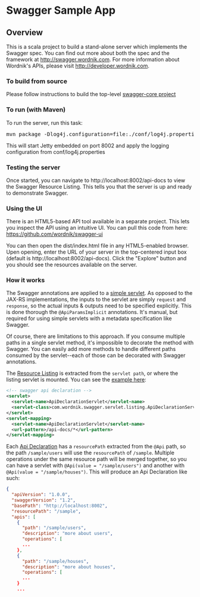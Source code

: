 # Swagger Sample App

## Overview
This is a scala project to build a stand-alone server which implements the Swagger spec.  You can find out 
more about both the spec and the framework at http://swagger.wordnik.com.  For more information 
about Wordnik's APIs, please visit http://developer.wordnik.com.

### To build from source
Please follow instructions to build the top-level [swagger-core project](https://github.com/wordnik/swagger-core)


### To run (with Maven)
To run the server, run this task:
<pre>
mvn package -Dlog4j.configuration=file:./conf/log4j.properties jetty:run
</pre>

This will start Jetty embedded on port 8002 and apply the logging configuration from conf/log4j.properties

### Testing the server
Once started, you can navigate to http://localhost:8002/api-docs to view the Swagger Resource Listing.
This tells you that the server is up and ready to demonstrate Swagger.

### Using the UI
There is an HTML5-based API tool available in a separate project.  This lets you inspect the API using an 
intuitive UI.  You can pull this code from here:  https://github.com/wordnik/swagger-ui

You can then open the dist/index.html file in any HTML5-enabled browser.  Upen opening, enter the
URL of your server in the top-centered input box (default is http://localhost:8002/api-docs).  Click the "Explore" 
button and you should see the resources available on the server.

### How it works
The Swagger annotations are applied to a [simple servlet](https://github.com/wordnik/swagger-core/blob/develop-1.3/samples/scala-servlet/src/main/scala/com/wordnik/swagger/sample/servlet/SampleServlet.scala#L14).  As opposed to the JAX-RS implementations, the inputs to the servlet are simply `request` and `response`, so the actual inputs & outputs need to be specified explicitly.  This is done thorough the `@ApiParamsImplicit` annotations.  It's manual, but required for using simple servlets with a metadata specification like Swagger.

Of course, there are limitations to this approach.  If you consume multiple paths in a single servlet method, it's impossible to decorate the method with Swagger.  You can easily add more methods to handle different paths consumed by the servlet--each of those can be decorated with Swagger annotations.

The [Resource Listing](https://github.com/wordnik/swagger-core/wiki/Resource-Listing) is extracted from the `servlet path`, or where the listing servlet is mounted.  You can see the [example here](https://github.com/wordnik/swagger-core/blob/develop-1.3/samples/scala-servlet/src/main/webapp/WEB-INF/web.xml#L35):

```xml
<!-- swagger api declaration -->
<servlet>
  <servlet-name>ApiDeclarationServlet</servlet-name>
  <servlet-class>com.wordnik.swagger.servlet.listing.ApiDeclarationServlet</servlet-class>
</servlet>
<servlet-mapping>
  <servlet-name>ApiDeclarationServlet</servlet-name>
  <url-pattern>/api-docs/*</url-pattern>
</servlet-mapping>
```

Each [Api Declaration](https://github.com/wordnik/swagger-core/wiki/API-Declaration) has a `resourcePath` extracted from the `@Api` path, so the path `/sample/users` will use the `resourcePath` of `/sample`.  Multiple operations under the same resource path will be merged together, so you can have a servlet with `@Api(value = "/sample/users")` and another with `@Api(value = "/sample/houses")`.  This will produce an Api Declaration like such:

```json
{
  "apiVersion": "1.0.0",
  "swaggerVersion": "1.2",
  "basePath": "http://localhost:8002",
  "resourcePath": "/sample",
  "apis": [
    {
      "path": "/sample/users",
      "description": "more about users",
      "operations": [
      ...
    }, 
    {
      "path": "/sample/houses",
      "description": "more about houses",
      "operations": [
      ...
    }
    ...
```
